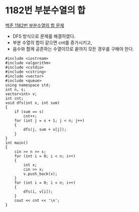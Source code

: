 # 1182번 부분수열의 합

[백준 1182번 부분수열의 합 문제](https://www.acmicpc.net/problem/1182)

- DFS 방식으로 문제를 해결하였다.
- 부분 수열의 합이 같으면 cnt를 증가시키고,
- 음수와 함께 공존하는 수열이므로 끝까지 모든 경우를 구해야 한다.

```
#include <iostream>
#include <algorithm>
#include <cstdio>
#include <cstring>
#include <vector>
#include <queue>
using namespace std;
int n, s;
vector<int> v;
int cnt;
void dfs(int x, int sum)
{
    if (sum == s)
        cnt++;
    for (int j = x + 1; j < n; j++)
    {
        dfs(j, sum + v[j]);
    }
}
int main()
{
    cin >> n >> s;
    for (int i = 0; i < n; i++)
    {
        int x;
        cin >> x;
        v.push_back(x);
    }
    for (int i = 0; i < n; i++)
    {
        dfs(i, v[i]);
    }
    cout << cnt << '\n';
}

```


